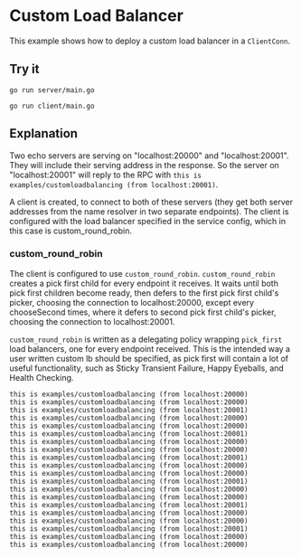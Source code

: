 # Custom Load Balancer

This example shows how to deploy a custom load balancer in a `ClientConn`.

## Try it

```
go run server/main.go
```

```
go run client/main.go
```

## Explanation

Two echo servers are serving on "localhost:20000" and "localhost:20001". They
will include their serving address in the response. So the server on
"localhost:20001" will reply to the RPC with `this is
examples/customloadbalancing (from localhost:20001)`.

A client is created, to connect to both of these servers (they get both server
addresses from the name resolver in two separate endpoints). The client is
configured with the load balancer specified in the service config, which in this
case is custom_round_robin.

### custom_round_robin

The client is configured to use `custom_round_robin`. `custom_round_robin`
creates a pick first child for every endpoint it receives. It waits until both
pick first children become ready, then defers to the first pick first child's
picker, choosing the connection to localhost:20000, except every chooseSecond
times, where it defers to second pick first child's picker, choosing the
connection to localhost:20001.

`custom_round_robin` is written as a delegating policy wrapping `pick_first`
load balancers, one for every endpoint received. This is the intended way a user
written custom lb should be specified, as pick first will contain a lot of
useful functionality, such as Sticky Transient Failure, Happy Eyeballs, and
Health Checking.

```
this is examples/customloadbalancing (from localhost:20000)
this is examples/customloadbalancing (from localhost:20000)
this is examples/customloadbalancing (from localhost:20001)
this is examples/customloadbalancing (from localhost:20000)
this is examples/customloadbalancing (from localhost:20000)
this is examples/customloadbalancing (from localhost:20001)
this is examples/customloadbalancing (from localhost:20000)
this is examples/customloadbalancing (from localhost:20000)
this is examples/customloadbalancing (from localhost:20001)
this is examples/customloadbalancing (from localhost:20000)
this is examples/customloadbalancing (from localhost:20000)
this is examples/customloadbalancing (from localhost:20001)
this is examples/customloadbalancing (from localhost:20000)
this is examples/customloadbalancing (from localhost:20000)
this is examples/customloadbalancing (from localhost:20001)
this is examples/customloadbalancing (from localhost:20000)
this is examples/customloadbalancing (from localhost:20000)
this is examples/customloadbalancing (from localhost:20001)
this is examples/customloadbalancing (from localhost:20000)
this is examples/customloadbalancing (from localhost:20000)
```
